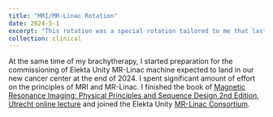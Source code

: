 ```yaml
---
title: "MRI/MR-Linac Rotation"
date: 2024-5-1
excerpt: "This rotation was a special rotation tailored to me that lasted until the commissioning of Elekta Unity MR-Linac machine, expected to land in our new cancer center at the end of 2024. I spent significant amount of effort on the principles of MRI and MR-Linac. I finished the book of [Magnetic Resonance Imaging: Physical Principles and Sequence Design 2nd Edition](https://www.amazon.com/Magnetic-Resonance-Imaging-Physical-Principles-ebook/dp/B00K499M2Y), [Utrecht online lecture](https://mrinradiotherapy.com/information-2024/) and joined the Elekta Unity [MR-Linac Consortium](https://mrlconsortium.org/)."
collection: clinical
--- 
```


At the same time of my brachytherapy, I started preparation for the commissioning of Elekta Unity MR-Linac machine expected to land in our new cancer center at the end of 2024. I spent significant amount of effort on the principles of MRI and MR-Linac. I finished the book of [Magnetic Resonance Imaging: Physical Principles and Sequence Design 2nd Edition](https://www.amazon.com/Magnetic-Resonance-Imaging-Physical-Principles-ebook/dp/B00K499M2Y), [Utrecht online lecture](https://mrinradiotherapy.com/information-2024/) and joined the Elekta Unity [MR-Linac Consortium](https://mrlconsortium.org/).